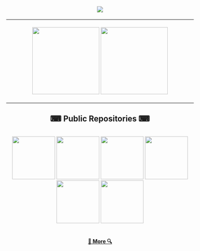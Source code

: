 <h1 align="center">
  <img src="https://readme-typing-svg.herokuapp.com/?lines=Hello;I+am+Zastinian&color=FFFFFF&center=true&size=30&font=Rubik+80s+Fade" />
</h1>

<hr />
<div width="100%" style="margin: 20px" align="center">
  <img
    height="180"
    src="https://github-readme-stats.vercel.app/api?username=zastinian&show_icons=true&theme=react&count_private=true&border_color=61dafb&border_radius=10"
  />
  <img
    height="180"
    src="https://github-readme-stats.vercel.app/api/top-langs/?username=zastinian&layout=compact&theme=react&langs_count=9&border_color=61dafb&border_radius=10"
  />
</div>
<hr />

<h2 align="center" style="font-family: Rubik 80s Fade">⌨ Public Repositories ⌨</h2>

<br />
<div width="100%" align="center">
  <a align="left" href="https://github.com/Zastinian/Discord-Bot-Template" title="Discord-Bot-Template"
    ><img
      height="115"
      src="https://github-readme-stats.vercel.app/api/pin/?username=Zastinian&repo=Discord-Bot-Template&theme=react&border_color=61dafb&border_radius=10"
  /></a>
  <a align="right" href="https://github.com/Zastinian/esmile-useful" title="esmile-useful"
    ><img
      height="115"
      src="https://github-readme-stats.vercel.app/api/pin/?username=Zastinian&repo=esmile-useful&theme=react&border_color=61dafb&border_radius=10"
  /></a>
  <a align="left" href="https://github.com/Zastinian/eseggs" title="eseggs"
    ><img
      height="115"
      src="https://github-readme-stats.vercel.app/api/pin/?username=Zastinian&repo=eseggs&theme=react&border_color=61dafb&border_radius=10"
  /></a>
  <a align="right" href="https://github.com/Zastinian/EsmileBilling" title="EsmileBilling"
    ><img
      height="115"
      src="https://github-readme-stats.vercel.app/api/pin/?username=Zastinian&repo=EsmileBilling&theme=react&border_color=61dafb&border_radius=10"
  /></a>
  <a align="left" href="https://github.com/Zastinian/Esmile-Builders" title="Esmile-Builders"
    ><img
      height="115"
      src="https://github-readme-stats.vercel.app/api/pin/?username=Zastinian&repo=Esmile-Builders&theme=react&border_color=61dafb&border_radius=10"
  /></a>
  <a align="right" href="https://github.com/Zastinian/esmile.db" title="esmile.db"
    ><img
      height="115"
      src="https://github-readme-stats.vercel.app/api/pin/?username=Zastinian&repo=esmile.db&theme=react&border_color=61dafb&border_radius=10"
  /></a>
</div>

<br />

<h4 align="center">
  <a href="https://github.com/Zastinian?tab=repositories" title="Show Repositories">🔎 More 🔍</a>
</h4>
